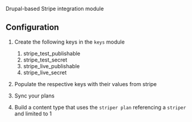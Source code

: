 Drupal-based Stripe integration module

## Configuration

 1) Create the following keys in the `keys` module
    1) stripe_test_publishable
    2) stripe_test_secret
    3) stripe_live_publishable
    4) stripe_live_secret
    
 2) Populate the respective keys with their values from stripe
 3) Sync your plans
 4) Build a content type that uses the `striper plan` referencing a `striper` and limited to 1
 